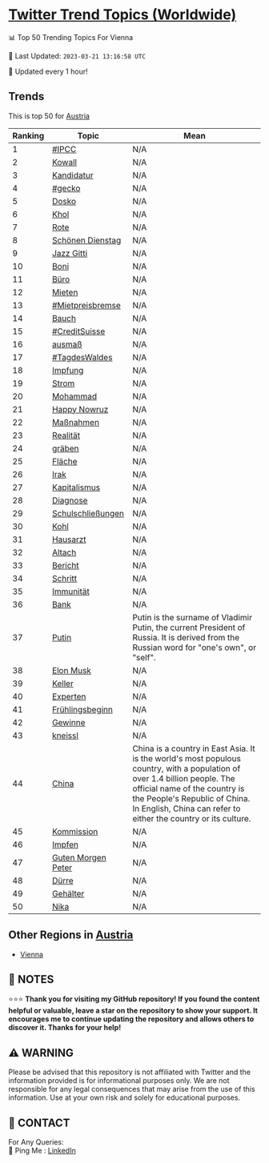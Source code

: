 [Twitter Trend Topics (Worldwide)](https://github.com/ErcinDedeoglu/Twitter-Trend-Topics)
==========


📊 Top 50 Trending Topics For Vienna

📆 Last Updated: `2023-03-21 13:16:58 UTC`

🔧 Updated every 1 hour!


## Trends

This is top 50 for [Austria](</Austria>)

| Ranking | Topic | Mean |
| ------- | ------------ | ------------ |
| 1 | [#IPCC](http://twitter.com/search?q=%23IPCC) | N/A |
| 2 | [Kowall](http://twitter.com/search?q=Kowall) | N/A |
| 3 | [Kandidatur](http://twitter.com/search?q=Kandidatur) | N/A |
| 4 | [#gecko](http://twitter.com/search?q=%23gecko) | N/A |
| 5 | [Dosko](http://twitter.com/search?q=Dosko) | N/A |
| 6 | [Khol](http://twitter.com/search?q=Khol) | N/A |
| 7 | [Rote](http://twitter.com/search?q=Rote) | N/A |
| 8 | [Schönen Dienstag](http://twitter.com/search?q=Sch%c3%b6nen+Dienstag) | N/A |
| 9 | [Jazz Gitti](http://twitter.com/search?q=Jazz+Gitti) | N/A |
| 10 | [Boni](http://twitter.com/search?q=Boni) | N/A |
| 11 | [Büro](http://twitter.com/search?q=B%c3%bcro) | N/A |
| 12 | [Mieten](http://twitter.com/search?q=Mieten) | N/A |
| 13 | [#Mietpreisbremse](http://twitter.com/search?q=%23Mietpreisbremse) | N/A |
| 14 | [Bauch](http://twitter.com/search?q=Bauch) | N/A |
| 15 | [#CreditSuisse](http://twitter.com/search?q=%23CreditSuisse) | N/A |
| 16 | [ausmaß](http://twitter.com/search?q=ausma%c3%9f) | N/A |
| 17 | [#TagdesWaldes](http://twitter.com/search?q=%23TagdesWaldes) | N/A |
| 18 | [Impfung](http://twitter.com/search?q=Impfung) | N/A |
| 19 | [Strom](http://twitter.com/search?q=Strom) | N/A |
| 20 | [Mohammad](http://twitter.com/search?q=Mohammad) | N/A |
| 21 | [Happy Nowruz](http://twitter.com/search?q=Happy+Nowruz) | N/A |
| 22 | [Maßnahmen](http://twitter.com/search?q=Ma%c3%9fnahmen) | N/A |
| 23 | [Realität](http://twitter.com/search?q=Realit%c3%a4t) | N/A |
| 24 | [gräben](http://twitter.com/search?q=gr%c3%a4ben) | N/A |
| 25 | [Fläche](http://twitter.com/search?q=Fl%c3%a4che) | N/A |
| 26 | [Irak](http://twitter.com/search?q=Irak) | N/A |
| 27 | [Kapitalismus](http://twitter.com/search?q=Kapitalismus) | N/A |
| 28 | [Diagnose](http://twitter.com/search?q=Diagnose) | N/A |
| 29 | [Schulschließungen](http://twitter.com/search?q=Schulschlie%c3%9fungen) | N/A |
| 30 | [Kohl](http://twitter.com/search?q=Kohl) | N/A |
| 31 | [Hausarzt](http://twitter.com/search?q=Hausarzt) | N/A |
| 32 | [Altach](http://twitter.com/search?q=Altach) | N/A |
| 33 | [Bericht](http://twitter.com/search?q=Bericht) | N/A |
| 34 | [Schritt](http://twitter.com/search?q=Schritt) | N/A |
| 35 | [Immunität](http://twitter.com/search?q=Immunit%c3%a4t) | N/A |
| 36 | [Bank](http://twitter.com/search?q=Bank) | N/A |
| 37 | [Putin](http://twitter.com/search?q=Putin) | Putin is the surname of Vladimir Putin, the current President of Russia. It is derived from the Russian word for "one's own", or "self". |
| 38 | [Elon Musk](http://twitter.com/search?q=Elon+Musk) | N/A |
| 39 | [Keller](http://twitter.com/search?q=Keller) | N/A |
| 40 | [Experten](http://twitter.com/search?q=Experten) | N/A |
| 41 | [Frühlingsbeginn](http://twitter.com/search?q=Fr%c3%bchlingsbeginn) | N/A |
| 42 | [Gewinne](http://twitter.com/search?q=Gewinne) | N/A |
| 43 | [kneissl](http://twitter.com/search?q=kneissl) | N/A |
| 44 | [China](http://twitter.com/search?q=China) | China is a country in East Asia. It is the world's most populous country, with a population of over 1.4 billion people. The official name of the country is the People's Republic of China. In English, China can refer to either the country or its culture. |
| 45 | [Kommission](http://twitter.com/search?q=Kommission) | N/A |
| 46 | [Impfen](http://twitter.com/search?q=Impfen) | N/A |
| 47 | [Guten Morgen Peter](http://twitter.com/search?q=Guten+Morgen+Peter) | N/A |
| 48 | [Dürre](http://twitter.com/search?q=D%c3%bcrre) | N/A |
| 49 | [Gehälter](http://twitter.com/search?q=Geh%c3%a4lter) | N/A |
| 50 | [Nika](http://twitter.com/search?q=Nika) | N/A |



## Other Regions in [Austria](</Austria>)

* [Vienna](</Austria/Vienna.md>)



## 📝 NOTES

⭐⭐⭐ **Thank you for visiting my GitHub repository! If you found the content helpful or valuable, leave a star on the repository to show your support. It encourages me to continue updating the repository and allows others to discover it. Thanks for your help!**


## ⚠️ WARNING

Please be advised that this repository is not affiliated with Twitter and the information provided is for informational purposes only. We are not responsible for any legal consequences that may arise from the use of this information. Use at your own risk and solely for educational purposes.


## 📨 CONTACT

 For Any Queries:  
            🏓 Ping Me : [LinkedIn](https://www.linkedin.com/in/ercindedeoglu/)

